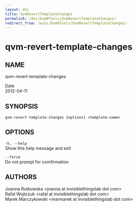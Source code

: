 ```yaml
---
layout: doc
title: QvmRevertTemplateChanges
permalink: /doc/Dom0Tools/QvmRevertTemplateChanges/
redirect_from: /wiki/Dom0Tools/QvmRevertTemplateChanges/
---
```


qvm-revert-template-changes
===========================

NAME
----

qvm-revert-template-changes

Date  
2012-04-11

SYNOPSIS
--------

`qvm-revert-template-changes [options] <template-name>`

OPTIONS
-------

`-h, --help`  
Show this help message and exit

`--force`  
Do not prompt for comfirmation

AUTHORS
-------

Joanna Rutkowska \<joanna at invisiblethingslab dot com\>  
Rafal Wojtczuk \<rafal at invisiblethingslab dot com\>  
Marek Marczykowski \<marmarek at invisiblethingslab dot com\>
